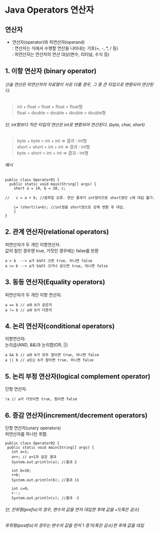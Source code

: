 # Java Operators 연산자   

## 연산자    

* 연산자(operator)와 피연산자(operand)   
: 연산자는 식에서 수행할 연산을 나타내는 기호(+, -, *, / 등)   
: 피연산자는 연산자의 연산 대상(변수, 리터널, 수식 등)   
   
   
## 1. 이항 연산자 (binary operator)
###### 산술 연산은 피연산자의 자료형이 서로 다를 경우, 그 중 큰 타입으로 변환되어 연산된다.   
> int + float = float + float = float형   
> float + double = double + double = double형   

###### 단, int형보다 작은 타입의 연산은 int로 변환되어 연산된다. (byte, char, short)
> byte + byte = int + int => 결과 : int형   
> short + short = int + int => 결과 : int형   
> byte + short = int + int => 결과 : int형  

   
###### 예시   
```
public class Operator01 {
  public static void main(String[] args) {
    short a = 10, b = 20, c;
    
//   c = a + b; //컴파일 오류. 연산 결과가 int형이므로 short형인 c에 대입 불가.
 
    c= (short)(a+b); //int형을 short형으로 강제 변환 후 대입.
    }
}
 ```
   
## 2. 관계 연산자(relational operators)   
피연산자가 두 개인 이항연산자.    
값이 참인 경우엔 true, 거짓인 경우에는 false를 반환    

```
a > b  --> a가 b보다 크면 true, 아니면 false   
a >= b --> a가 b보다 크거나 같으면 true, 아니면 false 
```
  
  
## 3. 동등 연산자(Equality operators)   
피연산자가 두 개인 이항 연산자.   

```
a == b // a와 b가 같은지
a != b // a와 b가 다른지
```   
   
## 4. 논리 연산자(conditional operators)   
이항연산자.   
논리곱(AND, &&)과 논리합(OR, ||)

```
a && b // a와 b가 모두 참이면 true, 아니면 false
a || b // a또는 b가 참이면 true, 아니면 false
```

   
## 5. 논리 부정 연산자(logical complement operator)   
단항 연산자.   

```
!a // a가 거짓이면 true, 참이면 false
```   
   
   
## 6. 증감 연산자(increment/decrement operators)   
단항 연산자(unary operators)   
피연산자를 하나만 취함.
 
 ```
 public class Operator02 {
  public static void main(String[] args) {
    int a=1;
    a++; // a+1과 같은 결과
    System.out.println(a); //결과 2
  
    int b=10;
    ++b;
    System.out.println(b); //결과 11
    
    int c=0;
    c--;
    System.out.println(c); //결과 -1
```
###### 단, 전위형(prefix)의 경우, 변수의 값을 먼저 대입한 후에 값을 +1(혹은 감소)
###### 후위형(postfix)의 경우는 변수의 값을 먼저 1 증가(혹은 감소)한 후에 값을 대입   



  
  
